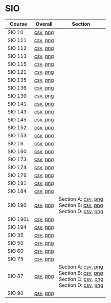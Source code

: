 # SIO

| Course | Overall | Section |
| ------ | ------- | ------- |
| SIO 10 | [csv](https://github.com/UCSD-Historical-Enrollment-Data/2025Spring/blob/main/overall/SIO%2010.csv), [png](https://raw.githubusercontent.com/UCSD-Historical-Enrollment-Data/2025Spring/main/plot_overall/SIO%2010.png) |  |
| SIO 111 | [csv](https://github.com/UCSD-Historical-Enrollment-Data/2025Spring/blob/main/overall/SIO%20111.csv), [png](https://raw.githubusercontent.com/UCSD-Historical-Enrollment-Data/2025Spring/main/plot_overall/SIO%20111.png) |  |
| SIO 112 | [csv](https://github.com/UCSD-Historical-Enrollment-Data/2025Spring/blob/main/overall/SIO%20112.csv), [png](https://raw.githubusercontent.com/UCSD-Historical-Enrollment-Data/2025Spring/main/plot_overall/SIO%20112.png) |  |
| SIO 113 | [csv](https://github.com/UCSD-Historical-Enrollment-Data/2025Spring/blob/main/overall/SIO%20113.csv), [png](https://raw.githubusercontent.com/UCSD-Historical-Enrollment-Data/2025Spring/main/plot_overall/SIO%20113.png) |  |
| SIO 115 | [csv](https://github.com/UCSD-Historical-Enrollment-Data/2025Spring/blob/main/overall/SIO%20115.csv), [png](https://raw.githubusercontent.com/UCSD-Historical-Enrollment-Data/2025Spring/main/plot_overall/SIO%20115.png) |  |
| SIO 121 | [csv](https://github.com/UCSD-Historical-Enrollment-Data/2025Spring/blob/main/overall/SIO%20121.csv), [png](https://raw.githubusercontent.com/UCSD-Historical-Enrollment-Data/2025Spring/main/plot_overall/SIO%20121.png) |  |
| SIO 135 | [csv](https://github.com/UCSD-Historical-Enrollment-Data/2025Spring/blob/main/overall/SIO%20135.csv), [png](https://raw.githubusercontent.com/UCSD-Historical-Enrollment-Data/2025Spring/main/plot_overall/SIO%20135.png) |  |
| SIO 136 | [csv](https://github.com/UCSD-Historical-Enrollment-Data/2025Spring/blob/main/overall/SIO%20136.csv), [png](https://raw.githubusercontent.com/UCSD-Historical-Enrollment-Data/2025Spring/main/plot_overall/SIO%20136.png) |  |
| SIO 139 | [csv](https://github.com/UCSD-Historical-Enrollment-Data/2025Spring/blob/main/overall/SIO%20139.csv), [png](https://raw.githubusercontent.com/UCSD-Historical-Enrollment-Data/2025Spring/main/plot_overall/SIO%20139.png) |  |
| SIO 141 | [csv](https://github.com/UCSD-Historical-Enrollment-Data/2025Spring/blob/main/overall/SIO%20141.csv), [png](https://raw.githubusercontent.com/UCSD-Historical-Enrollment-Data/2025Spring/main/plot_overall/SIO%20141.png) |  |
| SIO 143 | [csv](https://github.com/UCSD-Historical-Enrollment-Data/2025Spring/blob/main/overall/SIO%20143.csv), [png](https://raw.githubusercontent.com/UCSD-Historical-Enrollment-Data/2025Spring/main/plot_overall/SIO%20143.png) |  |
| SIO 145 | [csv](https://github.com/UCSD-Historical-Enrollment-Data/2025Spring/blob/main/overall/SIO%20145.csv), [png](https://raw.githubusercontent.com/UCSD-Historical-Enrollment-Data/2025Spring/main/plot_overall/SIO%20145.png) |  |
| SIO 152 | [csv](https://github.com/UCSD-Historical-Enrollment-Data/2025Spring/blob/main/overall/SIO%20152.csv), [png](https://raw.githubusercontent.com/UCSD-Historical-Enrollment-Data/2025Spring/main/plot_overall/SIO%20152.png) |  |
| SIO 153 | [csv](https://github.com/UCSD-Historical-Enrollment-Data/2025Spring/blob/main/overall/SIO%20153.csv), [png](https://raw.githubusercontent.com/UCSD-Historical-Enrollment-Data/2025Spring/main/plot_overall/SIO%20153.png) |  |
| SIO 16 | [csv](https://github.com/UCSD-Historical-Enrollment-Data/2025Spring/blob/main/overall/SIO%2016.csv), [png](https://raw.githubusercontent.com/UCSD-Historical-Enrollment-Data/2025Spring/main/plot_overall/SIO%2016.png) |  |
| SIO 160 | [csv](https://github.com/UCSD-Historical-Enrollment-Data/2025Spring/blob/main/overall/SIO%20160.csv), [png](https://raw.githubusercontent.com/UCSD-Historical-Enrollment-Data/2025Spring/main/plot_overall/SIO%20160.png) |  |
| SIO 173 | [csv](https://github.com/UCSD-Historical-Enrollment-Data/2025Spring/blob/main/overall/SIO%20173.csv), [png](https://raw.githubusercontent.com/UCSD-Historical-Enrollment-Data/2025Spring/main/plot_overall/SIO%20173.png) |  |
| SIO 174 | [csv](https://github.com/UCSD-Historical-Enrollment-Data/2025Spring/blob/main/overall/SIO%20174.csv), [png](https://raw.githubusercontent.com/UCSD-Historical-Enrollment-Data/2025Spring/main/plot_overall/SIO%20174.png) |  |
| SIO 176 | [csv](https://github.com/UCSD-Historical-Enrollment-Data/2025Spring/blob/main/overall/SIO%20176.csv), [png](https://raw.githubusercontent.com/UCSD-Historical-Enrollment-Data/2025Spring/main/plot_overall/SIO%20176.png) |  |
| SIO 181 | [csv](https://github.com/UCSD-Historical-Enrollment-Data/2025Spring/blob/main/overall/SIO%20181.csv), [png](https://raw.githubusercontent.com/UCSD-Historical-Enrollment-Data/2025Spring/main/plot_overall/SIO%20181.png) |  |
| SIO 184 | [csv](https://github.com/UCSD-Historical-Enrollment-Data/2025Spring/blob/main/overall/SIO%20184.csv), [png](https://raw.githubusercontent.com/UCSD-Historical-Enrollment-Data/2025Spring/main/plot_overall/SIO%20184.png) |  |
| SIO 190 | [csv](https://github.com/UCSD-Historical-Enrollment-Data/2025Spring/blob/main/overall/SIO%20190.csv), [png](https://raw.githubusercontent.com/UCSD-Historical-Enrollment-Data/2025Spring/main/plot_overall/SIO%20190.png) | Section A: [csv](https://github.com/UCSD-Historical-Enrollment-Data/2025Spring/blob/main/section/SIO%20190_A.csv), [png](https://raw.githubusercontent.com/UCSD-Historical-Enrollment-Data/2025Spring/main/plot_section/SIO%20190_A.png)<br>Section B: [csv](https://github.com/UCSD-Historical-Enrollment-Data/2025Spring/blob/main/section/SIO%20190_B.csv), [png](https://raw.githubusercontent.com/UCSD-Historical-Enrollment-Data/2025Spring/main/plot_section/SIO%20190_B.png)<br>Section D: [csv](https://github.com/UCSD-Historical-Enrollment-Data/2025Spring/blob/main/section/SIO%20190_D.csv), [png](https://raw.githubusercontent.com/UCSD-Historical-Enrollment-Data/2025Spring/main/plot_section/SIO%20190_D.png) |
| SIO 190L | [csv](https://github.com/UCSD-Historical-Enrollment-Data/2025Spring/blob/main/overall/SIO%20190L.csv), [png](https://raw.githubusercontent.com/UCSD-Historical-Enrollment-Data/2025Spring/main/plot_overall/SIO%20190L.png) |  |
| SIO 194 | [csv](https://github.com/UCSD-Historical-Enrollment-Data/2025Spring/blob/main/overall/SIO%20194.csv), [png](https://raw.githubusercontent.com/UCSD-Historical-Enrollment-Data/2025Spring/main/plot_overall/SIO%20194.png) |  |
| SIO 35 | [csv](https://github.com/UCSD-Historical-Enrollment-Data/2025Spring/blob/main/overall/SIO%2035.csv), [png](https://raw.githubusercontent.com/UCSD-Historical-Enrollment-Data/2025Spring/main/plot_overall/SIO%2035.png) |  |
| SIO 50 | [csv](https://github.com/UCSD-Historical-Enrollment-Data/2025Spring/blob/main/overall/SIO%2050.csv), [png](https://raw.githubusercontent.com/UCSD-Historical-Enrollment-Data/2025Spring/main/plot_overall/SIO%2050.png) |  |
| SIO 60 | [csv](https://github.com/UCSD-Historical-Enrollment-Data/2025Spring/blob/main/overall/SIO%2060.csv), [png](https://raw.githubusercontent.com/UCSD-Historical-Enrollment-Data/2025Spring/main/plot_overall/SIO%2060.png) |  |
| SIO 75 | [csv](https://github.com/UCSD-Historical-Enrollment-Data/2025Spring/blob/main/overall/SIO%2075.csv), [png](https://raw.githubusercontent.com/UCSD-Historical-Enrollment-Data/2025Spring/main/plot_overall/SIO%2075.png) |  |
| SIO 87 | [csv](https://github.com/UCSD-Historical-Enrollment-Data/2025Spring/blob/main/overall/SIO%2087.csv), [png](https://raw.githubusercontent.com/UCSD-Historical-Enrollment-Data/2025Spring/main/plot_overall/SIO%2087.png) | Section A: [csv](https://github.com/UCSD-Historical-Enrollment-Data/2025Spring/blob/main/section/SIO%2087_A.csv), [png](https://raw.githubusercontent.com/UCSD-Historical-Enrollment-Data/2025Spring/main/plot_section/SIO%2087_A.png)<br>Section B: [csv](https://github.com/UCSD-Historical-Enrollment-Data/2025Spring/blob/main/section/SIO%2087_B.csv), [png](https://raw.githubusercontent.com/UCSD-Historical-Enrollment-Data/2025Spring/main/plot_section/SIO%2087_B.png)<br>Section C: [csv](https://github.com/UCSD-Historical-Enrollment-Data/2025Spring/blob/main/section/SIO%2087_C.csv), [png](https://raw.githubusercontent.com/UCSD-Historical-Enrollment-Data/2025Spring/main/plot_section/SIO%2087_C.png)<br>Section D: [csv](https://github.com/UCSD-Historical-Enrollment-Data/2025Spring/blob/main/section/SIO%2087_D.csv), [png](https://raw.githubusercontent.com/UCSD-Historical-Enrollment-Data/2025Spring/main/plot_section/SIO%2087_D.png) |
| SIO 90 | [csv](https://github.com/UCSD-Historical-Enrollment-Data/2025Spring/blob/main/overall/SIO%2090.csv), [png](https://raw.githubusercontent.com/UCSD-Historical-Enrollment-Data/2025Spring/main/plot_overall/SIO%2090.png) |  |
